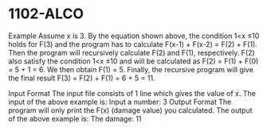 # 1102-ALCO 

Example
Assume x is 3. By the equation shown above, the condition 1<x ≤10 holds for F(3) and the program has to calculate F(x-1) + F(x-2) = F(2) + F(1). Then the program will recursively calculate F(2) and F(1), respectively. F(2) also satisfy the condition 1<x ≤10 and will be calculated as F(2) = F(1) + F(0) = 5 + 1 = 6. We then obtain F(1) = 5. Finally, the recursive program will give the final result F(3) = F(2) + F(1) = 6 + 5 = 11.

Input Format
The input file consists of 1 line which gives the value of x. The input of the above example is:
Input a number:
3
Output Format
The program will only print the F(x) (damage value) you calculated. The output of the above example is:
The damage:
11
